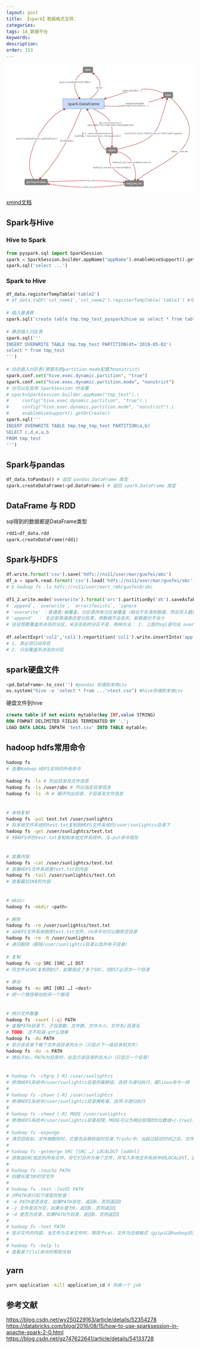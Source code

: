 ```yaml
---
layout: post
title: 【spark】数据格式互转.
categories:
tags: 1A_数据平台
keywords:
description:
order: 153
---
```




![enter image description here](https://github.com/guofei9987/StatisticsBlog/blob/master/%E9%99%84%E4%BB%B6/spark.png?raw=true)

[xmind文档](https://github.com/guofei9987/StatisticsBlog/blob/master/%E9%99%84%E4%BB%B6/spark.xmind)
## Spark与Hive

### Hive to Spark
```py
from pyspark.sql import SparkSession
spark = SparkSession.builder.appName("appName").enableHiveSupport().getOrCreate()
spark.sql('select ...')
```
<!-- from pyspark.sql import HiveContext
hiveCtx=HiveContext(sc)
df_data=hiveCtx.sql('select ...') -->

### Spark to Hive

```py
df_data.registerTempTable('table2')
# df_data.toDF('col_name1','col_name2').registerTempTable('table3') #可以改字段名

# 插入普通表
spark.sql('create table tmp.tmp_test_pyspark2hive as select * from table2')

# 静态插入分区表
spark.sql('''
INSERT OVERWRITE TABLE tmp.tmp_test PARTITION(dt='2018-05-02')
select * from tmp_test
''')

# 动态插入分区表(需要先把partition.mode配置为nonstrict)
spark.conf.set("hive.exec.dynamic.partition", "true")
spark.conf.set("hive.exec.dynamic.partition.mode", "nonstrict")
# 也可以在启用 SparkSession 时设置
# spark=SparkSession.builder.appName("tmp_test").\
#     config("hive.exec.dynamic.partition", "true").\
#     config("hive.exec.dynamic.partition.mode", "nonstrict").\
#     enableHiveSupport().getOrCreate()
spark.sql('''
INSERT OVERWRITE TABLE tmp.tmp_tmp_test PARTITION(a,b)
SELECT c,d,e,a,b
FROM tmp_test
''')
```

## Spark与pandas

```py
df_data.toPandas() # 返回 pandas.DataFrame 类型
spark.createDataFrame(<pd.DataFrame>) # 返回 spark.DataFrame 类型
```

## DataFrame 与 RDD
sql得到的数据都是DataFrame类型
```py
rdd1=df_data.rdd
spark.createDataFrame(rdd1)
```

## Spark与HDFS

```py
df.write.format('csv').save('hdfs://ns11/user/mar/guofei/abc')
df_a = spark.read.format('csv').load('hdfs://ns11/user/mar/guofei/abc')
# $ hadoop fs -ls hdfs://ns11/user/mart_rmb/guofei8/abc

df1_2.write.mode('overwrite').format('orc').partitionBy('dt').saveAsTable('tmp.tmp_test_guofei')
# `append`, `overwrite`, `errorifexists`, `ignore`
# 'overwrite' ：普通表:被覆盖，分区表所有分区被覆盖（相当于先清除数据，然后写入数据）
# 'append'  ： 无论是普通表还是分区表，原数据不会丢失，新数据也不会少
# 往往想要覆盖所涉及的分区，未涉及到的分区不变，两种方法： 1. 上面的sql语句去 overwrite  2. 先用命令drop相关分区，然后append

df.selectExpr('col2','col1').repartition('col1').write.insertInto('app.app_guofei8_test9', overwrite=True)
# 1. 表必须已经存在
# 2. 只会覆盖所涉及的分区
```

## spark硬盘文件
```py
<pd.DataFrame>.to_csv('') #pandas 存储到本地csv
os.system("hive -e 'select * from ...'>test.csv") #hive存储到本地csv
```

硬盘文件到hive
```sql
create table if not exists mytable(key INT,value STRING)
ROW FOWMAT DELIMITED FIELDS TERMINATED BY ',';
LOAD DATA LOCAL INPATH 'test.csv' INTO TABLE mytable;
```

## hadoop hdfs常用命令
```bash
hadoop fs
# 查看Hadoop HDFS支持的所有命令

hadoop fs -ls # 列出目录及文件信息
hadoop fs -ls /user/abc # 列出指定目录信息
hadoop fs -ls -R # 循环列出目录、子目录及文件信息


# 本地复制
hadoop fs -put test.txt /user/sunlightcs
# 将本地文件系统的test.txt复制到HDFS文件系统的/user/sunlightcs目录下
hadoop fs -get /user/sunlightcs/test.txt
# 将HDFS中的test.txt复制到本地文件系统中，与-put命令相反


# 查看内容
hadoop fs -cat /user/sunlightcs/test.txt
# 查看HDFS文件系统里test.txt的内容
hadoop fs -tail /user/sunlightcs/test.txt
# 查看最后1KB的内容


# mkdir
hadoop fs -mkdir <path>

# 删除
hadoop fs -rm /user/sunlightcs/test.txt
# 从HDFS文件系统删除test.txt文件，rm命令也可以删除空目录
hadoop fs -rm -R /user/sunlightcs
# 递归删除（删除/user/sunlightcs目录以及所有子目录）

# 复制
hadoop fs -cp SRC [SRC …] DST
# 将文件从SRC复制到DST，如果指定了多个SRC，则DST必须为一个目录

# 移动
hadoop fs -mv URI [URI …] <dest>
# 把一个路径移动到另一个路径


# 统计文件数量
hadoop fs -count [-q] PATH
# 查看PATH目录下，子目录数、文件数、文件大小、文件名/目录名
# TODO: 还不知道-q什么效果
hadoop fs -du PATH
# 显示该目录下每个文件或目录的大小（只显示下一级目录和文件）
hadoop fs -du -s PATH
# 类似于du，PATH为目录时，会显示该目录的总大小（只显示一个目录）


# hadoop fs -chgrp [-R] /user/sunlightcs
# 修改HDFS系统中/user/sunlightcs目录所属群组，选项-R递归执行，跟linux命令一样
#
# hadoop fs -chown [-R] /user/sunlightcs
# 修改HDFS系统中/user/sunlightcs目录拥有者，选项-R递归执行
#
# hadoop fs -chmod [-R] MODE /user/sunlightcs
# 修改HDFS系统中/user/sunlightcs目录权限，MODE可以为相应权限的3位数或+/-{rwx}，选项-R递归执行
#
# hadoop fs -expunge
# 清空回收站，文件被删除时，它首先会移到临时目录.Trash/中，当超过延迟时间之后，文件才会被永久删除
#
# hadoop fs -getmerge SRC [SRC …] LOCALDST [addnl]     
# 获取由SRC指定的所有文件，将它们合并为单个文件，并写入本地文件系统中的LOCALDST，选项addnl将在每个文件的末尾处加上一个换行符
#
# hadoop fs -touchz PATH  
# 创建长度为0的空文件
#
# hadoop fs -test -[ezd] PATH    
# 对PATH进行如下类型的检查：
# -e PATH是否存在，如果PATH存在，返回0，否则返回1
# -z 文件是否为空，如果长度为0，返回0，否则返回1
# -d 是否为目录，如果PATH为目录，返回0，否则返回1
#
# hadoop fs -text PATH
# 显示文件的内容，当文件为文本文件时，等同于cat，文件为压缩格式（gzip以及hadoop的二进制序列文件格式）时，会先解压缩
#
# hadoop fs -help ls
# 查看某个[ls]命令的帮助文档
```

## yarn
```bash
yarn application -kill application_id # 杀掉一个 job
```



## 参考文献
https://blog.csdn.net/wy250229163/article/details/52354278  
https://databricks.com/blog/2016/08/15/how-to-use-sparksession-in-apache-spark-2-0.html  
https://blog.csdn.net/gz747622641/article/details/54133728
